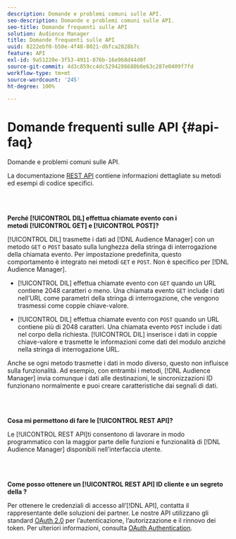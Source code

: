 ```yaml
---
description: Domande e problemi comuni sulle API.
seo-description: Domande e problemi comuni sulle API.
seo-title: Domande frequenti sulle API
solution: Audience Manager
title: Domande frequenti sulle API
uuid: 8222ebf0-b50e-4f48-8021-dbfca2828b7c
feature: API
exl-id: 9a51220e-3f53-4911-876b-16e968d44d0f
source-git-commit: 4d3c859cc4dc5294286680b0e63c287e0409f7fd
workflow-type: tm+mt
source-wordcount: '245'
ht-degree: 100%

---
```


# Domande frequenti sulle API {#api-faq}

Domande e problemi comuni sulle API.

<!-- 

faq_api.xml

 -->

La documentazione [REST API](../api/rest-api-main/rest-api-main.md) contiene informazioni dettagliate su metodi ed esempi di codice specifici.

<br> 

**Perché [!UICONTROL DIL] effettua chiamate evento con i metodi [!UICONTROL GET] e [!UICONTROL POST]?**

[!UICONTROL DIL] trasmette i dati ad [!DNL Audience Manager] con un metodo `GET` o `POST` basato sulla lunghezza della stringa di interrogazione della chiamata evento. Per impostazione predefinita, questo comportamento è integrato nei metodi `GET` e `POST`. Non è specifico per [!DNL Audience Manager].

* [!UICONTROL DIL] effettua chiamate evento con `GET` quando un URL contiene 2048 caratteri o meno. Una chiamata evento `GET` include i dati nell’URL come parametri della stringa di interrogazione, che vengono trasmessi come coppie chiave-valore.

* [!UICONTROL DIL] effettua chiamate evento con `POST` quando un URL contiene più di 2048 caratteri. Una chiamata evento `POST` include i dati nel corpo della richiesta. [!UICONTROL DIL] inserisce i dati in coppie chiave-valore e trasmette le informazioni come dati del modulo anziché nella stringa di interrogazione URL.

Anche se ogni metodo trasmette i dati in modo diverso, questo non influisce sulla funzionalità. Ad esempio, con entrambi i metodi, [!DNL Audience Manager] invia comunque i dati alle destinazioni, le sincronizzazioni ID funzionano normalmente e puoi creare caratteristiche dai segnali di dati.

<br> 

**Cosa mi permettono di fare le [!UICONTROL REST API]?**

Le [!UICONTROL REST API]ti consentono di lavorare in modo programmatico con la maggior parte delle funzioni e funzionalità di [!DNL Audience Manager] disponibili nell’interfaccia utente.

<br> 

**Come posso ottenere un [!UICONTROL REST API] ID cliente e un segreto della ?**

Per ottenere le credenziali di accesso all’[!DNL API], contatta il rappresentante delle soluzioni dei partner. Le nostre API utilizzano gli standard [OAuth 2.0](https://oauth.net/2/) per l’autenticazione, l’autorizzazione e il rinnovo dei token. Per ulteriori informazioni, consulta [OAuth Authentication](../api/rest-api-main/aam-api-getting-started.md#oauth).
